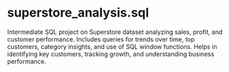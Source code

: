 # superstore_analysis.sql
Intermediate SQL project on Superstore dataset analyzing sales, profit, and customer performance. Includes queries for trends over time, top customers, category insights, and use of SQL window functions. Helps in identifying key customers, tracking growth, and understanding business performance.
